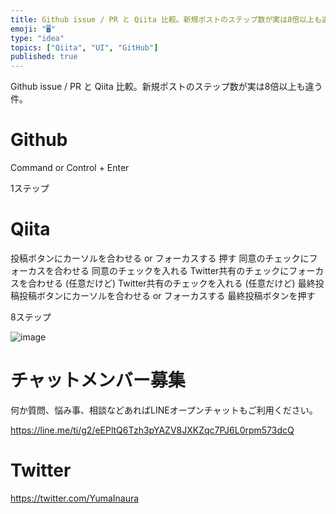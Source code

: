 ```yaml
---
title: Github issue / PR と Qiita 比較。新規ポストのステップ数が実は8倍以上も違う件。
emoji: "🖥"
type: "idea"
topics: ["Qiita", "UI", "GitHub"]
published: true
---
```


Github issue / PR と Qiita 比較。新規ポストのステップ数が実は8倍以上も違う件。

# Github

Command or Control + Enter

1ステップ

# Qiita


投稿ボタンにカーソルを合わせる or フォーカスする
押す
同意のチェックにフォーカスを合わせる
同意のチェックを入れる
Twitter共有のチェックにフォーカスを合わせる (任意だけど)
Twitter共有のチェックを入れる (任意だけど)
最終投稿投稿ボタンにカーソルを合わせる or フォーカスする
最終投稿ボタンを押す

8ステップ

![image](https://user-images.githubusercontent.com/13635059/51093528-d0d4c500-17e7-11e9-9a58-c4f8deb439b7.png)








<!-- Update From Qiita API -->

# チャットメンバー募集


何か質問、悩み事、相談などあればLINEオープンチャットもご利用ください。

https://line.me/ti/g2/eEPltQ6Tzh3pYAZV8JXKZqc7PJ6L0rpm573dcQ





# Twitter


https://twitter.com/YumaInaura


<!-- Update From Qiita API -->


